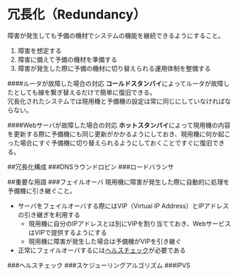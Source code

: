 冗長化（Redundancy）
======
障害が発生しても予備の機材でシステムの機能を継続できるようにすること。  
1. 障害を想定する  
2. 障害に備えて予備の機材を準備する  
3. 障害が発生した際に予備の機材に切り替えられる運用体制を整備する  

####ルータが故障した場合の対応
**コールドスタンバイ**によってルータが故障したとしても線を繋ぎ替えるだけで簡単に復旧できる。  
冗長化されたシステムでは現用機と予備機の設定は常に同じにしていなければならない。  

####Webサーバが故障した場合の対応
**ホットスタンバイ**によって現用機の内容を更新する際に予備機にも同じ更新がかかるようにしておき、現用機に何か起こった場合にすぐ予備機に切り替えられるようにしておくことですぐに復旧できる。  

##冗長化構成
###DNSラウンドロビン
###ロードバランサ

##重要な用語
###フェイルオーバ
現用機に障害が発生した際に自動的に処理を予備機に引き継ぐこと。  
* サーバをフェイルオーバする際にはVIP（Virtual IP Address）とIPアドレスの引き継ぎを利用する  
  * 現用機に自分のIPアドレスとは別にVIPを割り当てておき、WebサービスはVIPで提供するようにする  
  * 現用機に障害が発生した場合は予備機がVIPを引き継ぐ  
* 正常にフェイルオーバするには[ヘルスチェック](./redundancy.md#%E3%83%95%E3%82%A7%E3%82%A4%E3%83%AB%E3%82%AA%E3%83%BC%E3%83%90)が必要である  

###ヘルスチェック
###スケジューリングアルゴリズム
###IPVS
